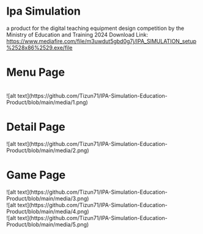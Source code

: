 # Ipa Simulation
 a product for the digital teaching equipment design competition by the Ministry of Education and Training 2024
 Download Link: https://www.mediafire.com/file/m3uwdut5gbd0g7j/IPA_SIMULATION_setup%2528x86%2529.exe/file
 </br>
 <h1>Menu Page</h1>
  </br>
![alt text](https://github.com/Tizun71/IPA-Simulation-Education-Product/blob/main/media/1.png)
</br>
<h1>Detail Page</h1>
![alt text](https://github.com/Tizun71/IPA-Simulation-Education-Product/blob/main/media/2.png)
</br>
<h1>Game Page</h1>
![alt text](https://github.com/Tizun71/IPA-Simulation-Education-Product/blob/main/media/3.png)
</br>
![alt text](https://github.com/Tizun71/IPA-Simulation-Education-Product/blob/main/media/4.png)
</br>
![alt text](https://github.com/Tizun71/IPA-Simulation-Education-Product/blob/main/media/5.png)
